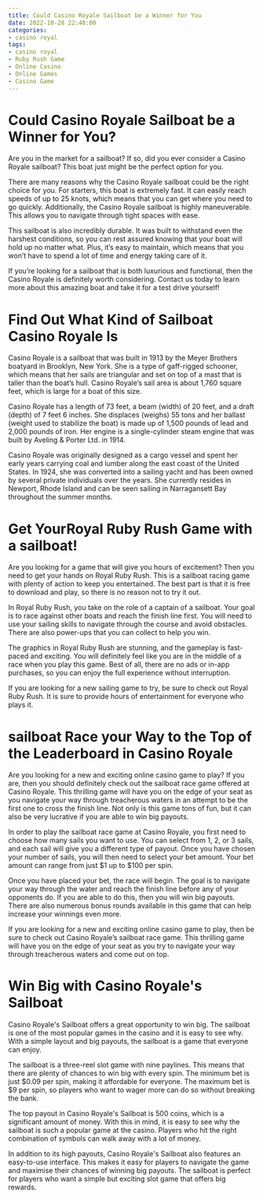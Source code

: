 ```yaml
---
title: Could Casino Royale Sailboat be a Winner for You
date: 2022-10-28 22:48:00
categories:
- casino royal
tags:
- casino royal
- Ruby Rush Game
- Online Casino
- Online Games
- Casino Game
---
```



#  Could Casino Royale Sailboat be a Winner for You?

Are you in the market for a sailboat? If so, did you ever consider a Casino Royale sailboat? This boat just might be the perfect option for you.

There are many reasons why the Casino Royale sailboat could be the right choice for you. For starters, this boat is extremely fast. It can easily reach speeds of up to 25 knots, which means that you can get where you need to go quickly. Additionally, the Casino Royale sailboat is highly maneuverable. This allows you to navigate through tight spaces with ease.

This sailboat is also incredibly durable. It was built to withstand even the harshest conditions, so you can rest assured knowing that your boat will hold up no matter what. Plus, it’s easy to maintain, which means that you won’t have to spend a lot of time and energy taking care of it.

If you’re looking for a sailboat that is both luxurious and functional, then the Casino Royale is definitely worth considering. Contact us today to learn more about this amazing boat and take it for a test drive yourself!

#  Find Out What Kind of Sailboat Casino Royale Is 

Casino Royale is a sailboat that was built in 1913 by the Meyer Brothers boatyard in Brooklyn, New York. She is a type of gaff-rigged schooner, which means that her sails are triangular and set on top of a mast that is taller than the boat’s hull. Casino Royale’s sail area is about 1,760 square feet, which is large for a boat of this size.

Casino Royale has a length of 73 feet, a beam (width) of 20 feet, and a draft (depth) of 7 feet 6 inches. She displaces (weighs) 55 tons and her ballast (weight used to stabilize the boat) is made up of 1,500 pounds of lead and 2,000 pounds of iron. Her engine is a single-cylinder steam engine that was built by Aveling & Porter Ltd. in 1914. 

Casino Royale was originally designed as a cargo vessel and spent her early years carrying coal and lumber along the east coast of the United States. In 1924, she was converted into a sailing yacht and has been owned by several private individuals over the years. She currently resides in Newport, Rhode Island and can be seen sailing in Narragansett Bay throughout the summer months.

#  Get YourRoyal Ruby Rush Game with a sailboat!

Are you looking for a game that will give you hours of excitement? Then you need to get your hands on Royal Ruby Rush. This is a sailboat racing game with plenty of action to keep you entertained. The best part is that it is free to download and play, so there is no reason not to try it out.

In Royal Ruby Rush, you take on the role of a captain of a sailboat. Your goal is to race against other boats and reach the finish line first. You will need to use your sailing skills to navigate through the course and avoid obstacles. There are also power-ups that you can collect to help you win.

The graphics in Royal Ruby Rush are stunning, and the gameplay is fast-paced and exciting. You will definitely feel like you are in the middle of a race when you play this game. Best of all, there are no ads or in-app purchases, so you can enjoy the full experience without interruption.

If you are looking for a new sailing game to try, be sure to check out Royal Ruby Rush. It is sure to provide hours of entertainment for everyone who plays it.

#  sailboat Race your Way to the Top of the Leaderboard in Casino Royale 

Are you looking for a new and exciting online casino game to play? If you are, then you should definitely check out the sailboat race game offered at Casino Royale. This thrilling game will have you on the edge of your seat as you navigate your way through treacherous waters in an attempt to be the first one to cross the finish line. Not only is this game tons of fun, but it can also be very lucrative if you are able to win big payouts.

In order to play the sailboat race game at Casino Royale, you first need to choose how many sails you want to use. You can select from 1, 2, or 3 sails, and each sail will give you a different type of payout. Once you have chosen your number of sails, you will then need to select your bet amount. Your bet amount can range from just $1 up to $100 per spin.

Once you have placed your bet, the race will begin. The goal is to navigate your way through the water and reach the finish line before any of your opponents do. If you are able to do this, then you will win big payouts. There are also numerous bonus rounds available in this game that can help increase your winnings even more.

If you are looking for a new and exciting online casino game to play, then be sure to check out Casino Royale’s sailboat race game. This thrilling game will have you on the edge of your seat as you try to navigate your way through treacherous waters and come out on top.

#  Win Big with Casino Royale's Sailboat

Casino Royale's Sailboat offers a great opportunity to win big. The sailboat is one of the most popular games in the casino and it is easy to see why. With a simple layout and big payouts, the sailboat is a game that everyone can enjoy.

The sailboat is a three-reel slot game with nine paylines. This means that there are plenty of chances to win big with every spin. The minimum bet is just $0.09 per spin, making it affordable for everyone. The maximum bet is $9 per spin, so players who want to wager more can do so without breaking the bank.

The top payout in Casino Royale's Sailboat is 500 coins, which is a significant amount of money. With this in mind, it is easy to see why the sailboat is such a popular game at the casino. Players who hit the right combination of symbols can walk away with a lot of money.

In addition to its high payouts, Casino Royale's Sailboat also features an easy-to-use interface. This makes it easy for players to navigate the game and maximise their chances of winning big payouts. The sailboat is perfect for players who want a simple but exciting slot game that offers big rewards.